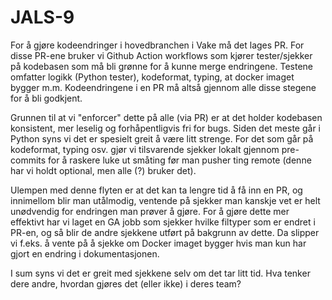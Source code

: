 # JALS-9

For å gjøre kodeendringer i hovedbranchen i Vake må det lages PR. For disse PR-ene bruker vi Github Action workflows som kjører tester/sjekker på kodebasen som må bli grønne for å kunne merge endringene. Testene omfatter logikk (Python tester), kodeformat, typing, at docker imaget bygger m.m. Kodeendringene i en PR må altså gjennom alle disse stegene for å bli godkjent. 

Grunnen til at vi "enforcer" dette på alle (via PR) er at det holder kodebasen konsistent, mer leselig og forhåpentligvis fri for bugs. Siden det meste går i Python syns vi det er spesielt greit å være litt strenge. For det som går på kodeformat, typing osv. gjør vi tilsvarende sjekker lokalt gjennom pre-commits for å raskere luke ut småting før man pusher ting remote (denne har vi holdt optional, men alle (?) bruker det). 

Ulempen med denne flyten er at det kan ta lengre tid å få inn en PR, og innimellom blir man utålmodig, ventende på sjekker man kanskje vet er helt unødvendig for endringen man prøver å gjøre. For å gjøre dette mer effektivt har vi laget en GA jobb som sjekker hvilke filtyper som er endret i PR-en, og så blir de andre sjekkene utført på bakgrunn av dette. Da slipper vi f.eks. å vente på å sjekke om Docker imaget bygger hvis man kun har gjort en endring i dokumentasjonen.

I sum syns vi det er greit med sjekkene selv om det tar litt tid. Hva tenker dere andre, hvordan gjøres det (eller ikke) i deres team?
